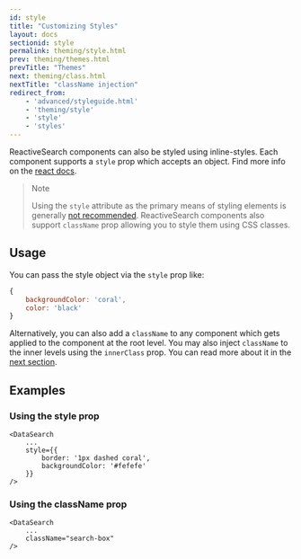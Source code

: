 ```yaml
---
id: style
title: "Customizing Styles"
layout: docs
sectionid: style
permalink: theming/style.html
prev: theming/themes.html
prevTitle: "Themes"
next: theming/class.html
nextTitle: "className injection"
redirect_from:
    - 'advanced/styleguide.html'
    - 'theming/style'
    - 'style'
    - 'styles'
---
```


ReactiveSearch components can also be styled using inline-styles. Each component supports a `style` prop which accepts an object. Find more info on the [react docs](https://reactjs.org/docs/dom-elements.html#style).

> Note
>
> Using the `style` attribute as the primary means of styling elements is generally [not recommended](https://reactjs.org/docs/dom-elements.html#style). ReactiveSearch components also support `className` prop allowing you to style them using CSS classes.

## Usage

You can pass the style object via the `style` prop like:

```js
{
    backgroundColor: 'coral',
    color: 'black'
}
```

Alternatively, you can also add a `className` to any component which gets applied to the component at the root level. You may also inject `className` to the inner levels using the `innerClass` prop. You can read more about it in the [next section](/theming/class.html).

## Examples

### Using the style prop

```js{3-6}
<DataSearch
    ...
    style={{
        border: '1px dashed coral',
        backgroundColor: '#fefefe'
    }}
/>
```

### Using the className prop

```js{3}
<DataSearch
    ...
    className="search-box"
/>
```